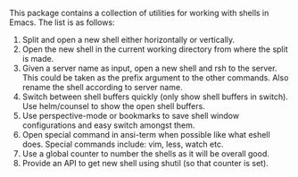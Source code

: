 
This package contains a collection of utilities for working with shells
in Emacs.  The list is as follows:
  1. Split and open a new shell either horizontally or vertically.
  2. Open the new shell in the current working directory from where the
     split is made.
  3. Given a server name as input, open a new shell and rsh to the server.
     This could be taken as the prefix argument to the other commands.
     Also rename the shell according to server name.
  4. Switch between shell buffers quickly (only show shell buffers in switch).
     Use helm/counsel to show the open shell buffers.
  5. Use perspective-mode or bookmarks to save shell window configurations
     and easy switch amongst them.
  6. Open special command in ansi-term when possible like what eshell does.
     Special commands include: vim, less, watch etc.
  7. Use a global counter to number the shells as it will be overall good.
  8. Provide an API to get new shell using shutil (so that counter is set).

